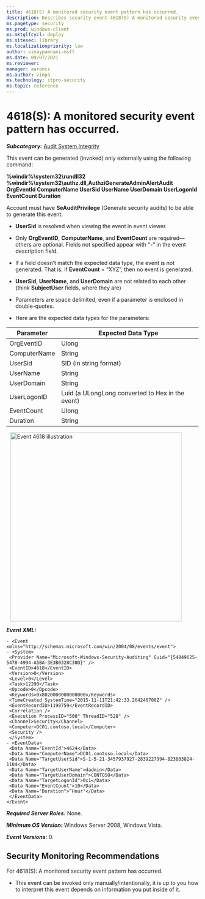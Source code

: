 ```yaml
---
title: 4618(S) A monitored security event pattern has occurred. 
description: Describes security event 4618(S) A monitored security event pattern has occurred.
ms.pagetype: security
ms.prod: windows-client
ms.mktglfcycl: deploy
ms.sitesec: library
ms.localizationpriority: low
author: vinaypamnani-msft
ms.date: 09/07/2021
ms.reviewer: 
manager: aaroncz
ms.author: vinpa
ms.technology: itpro-security
ms.topic: reference
---
```


# 4618(S): A monitored security event pattern has occurred.


***Subcategory:***&nbsp;[Audit System Integrity](audit-system-integrity.md)

This event can be generated (invoked) only externally using the following command:

**%windir%\\system32\\rundll32 %windir%\\system32\\authz.dll,AuthziGenerateAdminAlertAudit OrgEventId ComputerName UserSid UserName UserDomain UserLogonId EventCount Duration**

Account must have **SeAuditPrivilege** (Generate security audits) to be able to generate this event.

-   **UserSid** is resolved when viewing the event in event viewer.

-   Only **OrgEventID**, **ComputerName**, and **EventCount** are required—others are optional. Fields not specified appear with “**-**“ in the event description field.

-   If a field doesn’t match the expected data type, the event is not generated. That is, if **EventCount** = “XYZ”, then no event is generated.

-   **UserSid**, **UserName**, and **UserDomain** are not related to each other (think **SubjectUser** fields, where they are)

-   Parameters are space delimited, even if a parameter is enclosed in double-quotes.

-   Here are the expected data types for the parameters:

| Parameter    | Expected Data Type                               |
|--------------|--------------------------------------------------|
| OrgEventID   | Ulong                                            |
| ComputerName | String                                           |
| UserSid      | SID (in string format)                           |
| UserName     | String                                           |
| UserDomain   | String                                           |
| UserLogonID  | Luid (a ULongLong converted to Hex in the event) |
| EventCount   | Ulong                                            |
| Duration     | String                                           |

<img src="images/event-4618.png" alt="Event 4618 illustration" width="449" height="494" hspace="10" align="left" />

<br clear="all">

***Event XML:***
```
- <Event xmlns="http://schemas.microsoft.com/win/2004/08/events/event">
- <System>
 <Provider Name="Microsoft-Windows-Security-Auditing" Guid="{54849625-5478-4994-A5BA-3E3B0328C30D}" /> 
 <EventID>4618</EventID> 
 <Version>0</Version> 
 <Level>0</Level> 
 <Task>12290</Task> 
 <Opcode>0</Opcode> 
 <Keywords>0x8020000000000000</Keywords> 
 <TimeCreated SystemTime="2015-11-11T21:42:33.264246700Z" /> 
 <EventRecordID>1198759</EventRecordID> 
 <Correlation /> 
 <Execution ProcessID="500" ThreadID="528" /> 
 <Channel>Security</Channel> 
 <Computer>DC01.contoso.local</Computer> 
 <Security /> 
 </System>
- <EventData>
 <Data Name="EventId">4624</Data> 
 <Data Name="ComputerName">DC01.contoso.local</Data> 
 <Data Name="TargetUserSid">S-1-5-21-3457937927-2839227994-823803824-1104</Data> 
 <Data Name="TargetUserName">dadmin</Data> 
 <Data Name="TargetUserDomain">CONTOSO</Data> 
 <Data Name="TargetLogonId">0x1</Data> 
 <Data Name="EventCount">10</Data> 
 <Data Name="Duration">“Hour"</Data> 
 </EventData>
</Event>

```

***Required Server Roles:*** None.

***Minimum OS Version:*** Windows Server 2008, Windows Vista.

***Event Versions:*** 0.

## Security Monitoring Recommendations

For 4618(S): A monitored security event pattern has occurred.

-   This event can be invoked only manually/intentionally, it is up to you how to interpret this event depends on information you put inside of it.

